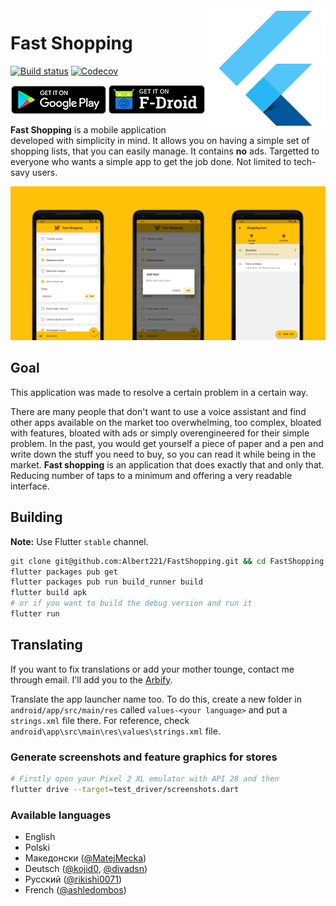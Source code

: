 <img align="right" src="android/app/src/main/res/mipmap-xxxhdpi/ic_launcher.png" alt="">

# Fast Shopping

[![Build status][build-status-badge]][build-status-link]
[![Codecov][codecov-badge]][codecov-link]

[![Get it on Google Play][google-play-badge]][google-play-link]
[![Get it on F-Droid][fdroid-badge]][fdroid-link]

**Fast Shopping** is a mobile application developed with simplicity in mind. It allows you on having a simple set of shopping lists, that you can easily manage. It contains **no** ads. Targetted to everyone who wants a simple app to get the job done. Not limited to tech-savy users.

![App screenshots][app-screenshots]

## Goal

This application was made to resolve a certain problem in a certain way. 

There are many people that don't want to use a voice assistant and find other apps available on the market too overwhelming, too complex, bloated with features, bloated with ads or simply overengineered for their simple problem. In the past, you would get yourself a piece of paper and a pen and write down the stuff you need to buy, so you can read it while being in the market. **Fast shopping** is an application that does exactly that and only that. Reducing number of taps to a minimum and offering a very readable interface.

## Building

**Note:** Use Flutter `stable` channel.

```bash
git clone git@github.com:Albert221/FastShopping.git && cd FastShopping
flutter packages pub get
flutter packages pub run build_runner build
flutter build apk
# or if you want to build the debug version and run it
flutter run
```

## Translating

If you want to fix translations or add your mother tounge, contact me through email. I'll add you to the [Arbify].

Translate the app launcher name too. To do this, create a new folder in `android/app/src/main/res` called `values-<your language>` and put a `strings.xml` file there. For reference, check `android\app\src\main\res\values\strings.xml` file.

### Generate screenshots and feature graphics for stores

```bash
# Firstly open your Pixel 2 XL emulator with API 28 and then
flutter drive --target=test_driver/screenshots.dart
```

### Available languages

- English
- Polski
- Македонски ([@MatejMecka])
- Deutsch ([@kojid0], [@divadsn])
- Русский ([@rikishi0071])
- French ([@ashledombos])

[build-status-badge]: https://img.shields.io/github/workflow/status/Albert221/FastShopping/Flutter%20test
[build-status-link]: https://github.com/Albert221/FastShopping/actions?query=workflow%3A%22Flutter+test%22
[codecov-badge]: https://img.shields.io/codecov/c/gh/Albert221/FastShopping?logo=codecov
[codecov-link]: https://codecov.io/gh/Albert221/FastShopping

[google-play-badge]: assets/google-play-badge.png
[google-play-link]: https://play.google.com/store/apps/details?id=me.wolszon.fastshopping
[fdroid-badge]: assets/fdroid-badge.png
[fdroid-link]: https://www.f-droid.org/en/packages/me.wolszon.fastshopping/
[app-screenshots]: fastlane/metadata/android/en-US/images/featureGraphic.png

[Arbify]: https://github.com/Arbify/Arbify

[@matejmecka]: https://github.com/MatejMecka
[@kojid0]: https://github.com/kojid0
[@divadsn]: https://github.com/divadsn
[@rikishi0071]: https://github.com/rikishi0071
[@ashledombos]: https://github.com/ashledombos
